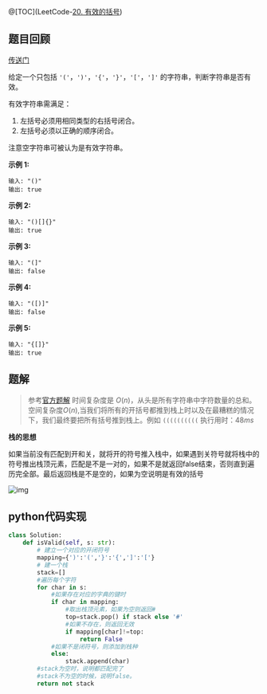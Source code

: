@[TOC](LeetCode-[20. 有效的括号](https://leetcode-cn.com/problems/valid-parentheses/))

## 题目回顾

[传送门](https://leetcode-cn.com/problems/valid-parentheses/)

给定一个只包括 `'('`，`')'`，`'{'`，`'}'`，`'['`，`']'` 的字符串，判断字符串是否有效。

有效字符串需满足：

1. 左括号必须用相同类型的右括号闭合。
2. 左括号必须以正确的顺序闭合。

注意空字符串可被认为是有效字符串。

**示例 1:**

```
输入: "()"
输出: true
```

**示例 2:**

```
输入: "()[]{}"
输出: true
```

**示例 3:**

```
输入: "(]"
输出: false
```

**示例 4:**

```
输入: "([)]"
输出: false
```

**示例 5:**

```
输入: "{[]}"
输出: true
```



## 题解

> 参考[官方题解](https://leetcode-cn.com/problems/valid-parentheses/solution/you-xiao-de-gua-hao-by-leetcode/)
> 时间复杂度是 $O(n)$，从头是所有字符串中字符数量的总和。
> 空间复杂度$O(n)$,当我们将所有的开括号都推到栈上时以及在最糟糕的情况下，我们最终要把所有括号推到栈上。例如 `((((((((((`
> 执行用时：$48 ms$

**栈的思想**

如果当前没有匹配到开和关，就将开的符号推入栈中，如果遇到关符号就将栈中的符号推出栈顶元素，匹配是不是一对的，如果不是就返回false结束，否则直到遍历完全部。最后返回栈是不是空的，如果为空说明是有效的括号

![img](https://pic.leetcode-cn.com/Figures/20/20-Valid-Parentheses-Recursive-Property.png)



## python代码实现

```python
class Solution:
    def isValid(self, s: str):
        # 建立一个对应的开闭符号
        mapping={')':'(','}':'{',']':'['}
        # 建一个栈
        stack=[]
        #遍历每个字符
        for char in s:
            #如果存在对应的字典的键时
            if char in mapping:
                #取出栈顶元素，如果为空则返回#
                top=stack.pop() if stack else '#'
                #如果不存在，则返回无效
                if mapping[char]!=top:
                    return False
            #如果不是闭符号，则添加到栈种
            else:
                stack.append(char)
        #stack为空时，说明都匹配完了
        #stack不为空的时候，说明false。
        return not stack
```

